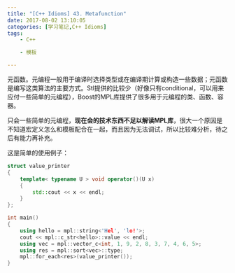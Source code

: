 ```yaml
---
title: "[C++ Idioms] 43. Metafunction"
date: 2017-08-02 13:10:05
categories: [学习笔记,C++ Idioms]
tags:
    - C++

    - 模板

---
```

元函数。<!--more-->元编程一般用于编译时选择类型或在编译期计算或构造一些数据；元函数是编写这类算法的主要方式。Stl提供的比较少（好像只有conditional，可以用来应付一些简单的元编程），Boost的MPL库提供了很多用于元编程的类、函数、容器。  

只会一些简单的元编程，**现在会的技术东西不足以解读MPL库**，很大一个原因是不知道宏定义怎么和模板配合在一起，而且因为无法调试，所以比较难分析，待之后有能力再补充。

这是简单的使用例子：
```cpp
struct value_printer
{
	template< typename U > void operator()(U x)
	{
		std::cout << x << endl;
	}
};

int main()
{
	using hello = mpl::string<'Hel', 'lo!'>;
	cout << mpl::c_str<hello>::value << endl;
	using vec = mpl::vector_c<int, 1, 9, 2, 8, 3, 7, 4, 6, 5>;
	using res = mpl::sort<vec>::type;
	mpl::for_each<res>(value_printer());
}
```